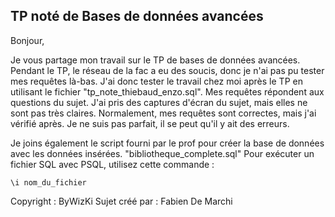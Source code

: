 ## TP noté de Bases de données avancées

Bonjour,

Je vous partage mon travail sur le TP de bases de données avancées. Pendant le TP, le réseau de la fac a eu des soucis, donc je n'ai pas pu tester mes requêtes là-bas. J'ai donc tester le travail chez moi après le TP en utilisant le fichier "tp_note_thiebaud_enzo.sql". Mes requêtes répondent aux questions du sujet. J'ai pris des captures d'écran du sujet, mais elles ne sont pas très claires. Normalement, mes requêtes sont correctes, mais j'ai vérifié après. Je ne suis pas parfait, il se peut qu'il y ait des erreurs.

Je joins également le script fourni par le prof pour créer la base de données avec les données insérées.
"bibliotheque_complete.sql"
Pour exécuter un fichier SQL avec PSQL, utilisez cette commande :
```psql
\i nom_du_fichier
```

Copyright : ByWizKi
Sujet créé par : Fabien De Marchi

